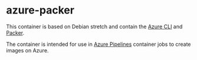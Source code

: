 # azure-packer

This container is based on Debian stretch and contain the [Azure CLI](https://github.com/Azure/azure-cli) and [Packer](https://www.packer.io).

The container is intended for use in [Azure Pipelines](https://azure.microsoft.com/en-us/services/devops/pipelines/) container jobs to create images on Azure.